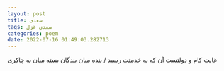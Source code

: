 ```yaml
---
layout: post
title: سعدی
tags: سعدی غزل
categories: poem
date: 2022-07-16 01:49:03.282713
---
```


غایت کام و دولتست آن که به خدمتت رسید / بنده میان بندگان بسته میان به چاکری